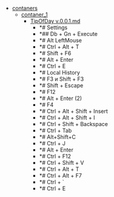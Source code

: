 - <a href = "E:\Node_projects\Node_Way\NBase\_Md\_Index\__Closer\_IDE\DataGrip\contaners\cat.contaners\dir.contaners.md">contaners</a>
    - <a href = "E:\Node_projects\Node_Way\NBase\_Md\_Index\__Closer\_IDE\DataGrip\contaners\contaner_1\cat.contaner_1\dir.contaner_1.md">contaner_1</a>
        - <a href = "E:\Node_projects\Node_Way\NBase\_Md\_Index\__Closer\_IDE\DataGrip\contaners\contaner_1\TipOfDay v.0.0.1.md">TipOfDay v.0.0.1.md</a>
            - *# Settings
            - *## Db + Gn + Execute 
            - *# Alt LeftMouse
            - *# Ctrl + Alt + T 
            - *# Shift + F6
            - *# Alt + Enter
            - *# Ctrl + E
            - *# Local History 
            - *# F3 и Shift + F3
            - *# Shift + Escape
            - *# F12
            - *# Alt + Enter (2)
            - *# F4
            - *# Ctrl + Alt + Shift + Insert
            - *# Ctrl + Alt + Shift + I
            - *# Ctrl + Shift + Backspace
            - *# Ctrl + Tab
            - *# Alt+Shift+C
            - *# Ctrl + J
            - *# Alt + Enter
            - *# Ctrl + F12
            - *# Ctrl + Shift + V
            - *# Ctrl + Alt + T
            - *# Ctrl + Alt + F7
            - *# Ctrl + `
            - *# Ctrl + E
    
